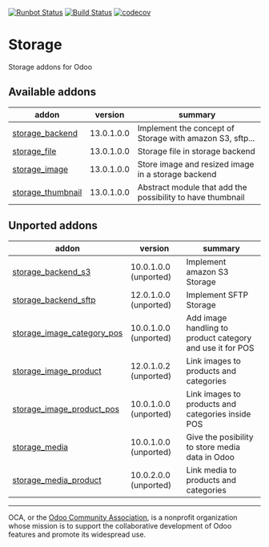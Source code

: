 [![Runbot Status](https://runbot.odoo-community.org/runbot/badge/flat/275/13.0.svg)](https://runbot.odoo-community.org/runbot/repo/github-com-oca-storage-275)
[![Build Status](https://travis-ci.com/OCA/storage.svg?branch=13.0)](https://travis-ci.com/OCA/storage)
[![codecov](https://codecov.io/gh/OCA/storage/branch/13.0/graph/badge.svg)](https://codecov.io/gh/OCA/storage)

# Storage

Storage addons for Odoo

[//]: # (addons)

Available addons
----------------
addon | version | summary
--- | --- | ---
[storage_backend](storage_backend/) | 13.0.1.0.0 | Implement the concept of Storage with amazon S3, sftp...
[storage_file](storage_file/) | 13.0.1.0.0 | Storage file in storage backend
[storage_image](storage_image/) | 13.0.1.0.0 | Store image and resized image in a storage backend
[storage_thumbnail](storage_thumbnail/) | 13.0.1.0.0 | Abstract module that add the possibility to have thumbnail


Unported addons
---------------
addon | version | summary
--- | --- | ---
[storage_backend_s3](storage_backend_s3/) | 10.0.1.0.0 (unported) | Implement amazon S3 Storage
[storage_backend_sftp](storage_backend_sftp/) | 12.0.1.0.0 (unported) | Implement SFTP Storage
[storage_image_category_pos](storage_image_category_pos/) | 10.0.1.0.0 (unported) | Add image handling to product category and use it for POS
[storage_image_product](storage_image_product/) | 12.0.1.0.2 (unported) | Link images to products and categories
[storage_image_product_pos](storage_image_product_pos/) | 10.0.1.0.0 (unported) | Link images to products and categories inside POS
[storage_media](storage_media/) | 10.0.1.0.0 (unported) | Give the posibility to store media data in Odoo
[storage_media_product](storage_media_product/) | 10.0.2.0.0 (unported) | Link media to products and categories

[//]: # (end addons)

----

OCA, or the [Odoo Community Association](http://odoo-community.org/), is a nonprofit organization whose
mission is to support the collaborative development of Odoo features and
promote its widespread use.

